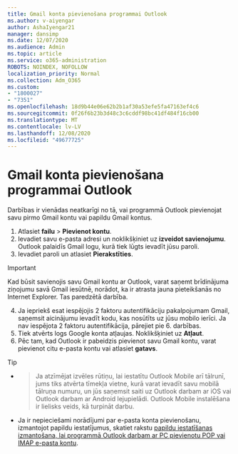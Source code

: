 ```yaml
---
title: Gmail konta pievienošana programmai Outlook
ms.author: v-aiyengar
author: AshaIyengar21
manager: dansimp
ms.date: 12/07/2020
ms.audience: Admin
ms.topic: article
ms.service: o365-administration
ROBOTS: NOINDEX, NOFOLLOW
localization_priority: Normal
ms.collection: Adm_O365
ms.custom:
- "1800027"
- "7351"
ms.openlocfilehash: 18d9b44e06e62b2b1af30a53efe5fa47163ef4c6
ms.sourcegitcommit: 0f26f6b23b3d48c3c6cddf98bc41df484f16cb00
ms.translationtype: MT
ms.contentlocale: lv-LV
ms.lasthandoff: 12/08/2020
ms.locfileid: "49677725"
---
```

# <a name="add-a-gmail-account-to-outlook"></a>Gmail konta pievienošana programmai Outlook

Darbības ir vienādas neatkarīgi no tā, vai programmā Outlook pievienojat savu pirmo Gmail kontu vai papildu Gmail kontus.

1. Atlasiet **failu**  >  **Pievienot kontu**.
1. Ievadiet savu e-pasta adresi un noklikšķiniet uz **izveidot savienojumu**. Outlook palaidīs Gmail logu, kurā tiek lūgts ievadīt jūsu paroli. 
1. Ievadiet paroli un atlasiet **Pierakstīties**.
> [!IMPORTANT]
> Kad būsit savienojis savu Gmail kontu ar Outlook, varat saņemt brīdinājuma ziņojumu savā Gmail iesūtnē, norādot, ka ir atrasta jauna pieteikšanās no Internet Explorer. Tas paredzētā darbība.
4. Ja iepriekš esat iespējojis 2 faktoru autentifikāciju pakalpojumam Gmail, saņemsit aicinājumu ievadīt kodu, kas nosūtīts uz jūsu mobilo ierīci. Ja nav iespējota 2 faktoru autentifikācija, pārejiet pie 6. darbības.
1. Tiek atvērts logs Google konta atļaujas. Noklikšķiniet uz **Atļaut**.
1. Pēc tam, kad Outlook ir pabeidzis pievienot savu Gmail kontu, varat pievienot citu e-pasta kontu vai atlasiet **gatavs**.
> [!TIP]
- > Ja atzīmējat izvēles rūtiņu, lai iestatītu Outlook Mobile arī tālrunī, jums tiks atvērta tīmekļa vietne, kurā varat ievadīt savu mobilā tālruņa numuru, un jūs saņemsit saiti uz Outlook darbam ar iOS vai Outlook darbam ar Android lejupielādi. Outlook Mobile instalēšana ir lielisks veids, kā turpināt darbu.
- Ja ir nepieciešami norādījumi par e-pasta konta pievienošanu, izmantojot papildu iestatījumus, skatiet rakstu [papildu iestatīšanas izmantošana, lai programmā Outlook darbam ar PC pievienotu POP vai IMAP e-pasta kontu](https://support.microsoft.com/office/change-or-update-email-account-settings-in-outlook-for-windows-560a9065-3c3a-4ec5-a24f-cdb9a8d622a2#bkmk_advanced).
